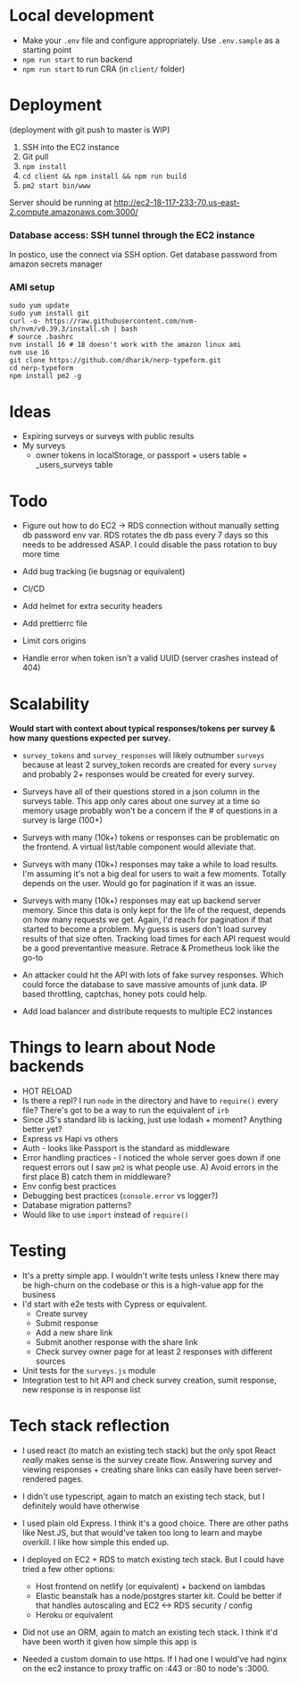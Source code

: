 # Local development

* Make your `.env` file and configure appropriately. Use `.env.sample` as a starting point
* `npm run start` to run backend
* `npm run start` to run CRA (in `client/` folder)

# Deployment

(deployment with git push to master is WIP)

1. SSH into the EC2 instance
2. Git pull
3. `npm install`
4. `cd client && npm install && npm run build`
5. `pm2 start bin/www`

Server should be running at http://ec2-18-117-233-70.us-east-2.compute.amazonaws.com:3000/


### Database access: SSH tunnel through the EC2 instance

In postico, use the connect via SSH option.
Get database password from amazon secrets manager


### AMI setup
```
sudo yum update
sudo yum install git
curl -o- https://raw.githubusercontent.com/nvm-sh/nvm/v0.39.3/install.sh | bash
# source .bashrc
nvm install 16 # 18 doesn't work with the amazon linux ami
nvm use 16
git clone https://github.com/dharik/nerp-typeform.git
cd nerp-typeform
npm install pm2 -g
```

# Ideas

* Expiring surveys or surveys with public results
* My surveys
  * owner tokens in localStorage, or passport + users table + _users_surveys table

# Todo

* Figure out how to do EC2 -> RDS connection without manually setting
db password env var. RDS rotates the db pass every 7 days so this needs
to be addressed ASAP. I could disable the pass rotation to buy more time

* Add bug tracking (ie bugsnag or equivalent)

* CI/CD
* Add helmet for extra security headers
* Add prettierrc file
* Limit cors origins
* Handle error when token isn't a valid UUID (server crashes instead of 404)

# Scalability

__Would start with context about typical responses/tokens per survey 
& how many questions expected per survey.__

* `survey_tokens` and `survey_responses` will likely outnumber `surveys` because
at least 2 survey_token records are created for every `survey` and probably 2+
responses would be created for every survey.

* Surveys have all of their questions stored in a json column in the surveys table.
This app only cares about one survey at a time so memory usage probably won't be
a concern if the # of questions in a survey is large (100+)

* Surveys with many (10k+) tokens or responses can be problematic on the frontend.
A virtual list/table component would alleviate that. 

* Surveys with many (10k+) responses may take a while to load results. I'm assuming
it's not a big deal for users to wait a few moments. Totally depends on the user.
Would go for pagination if it was an issue.

* Surveys with many (10k+) responses may eat up backend server memory. Since this data
is only kept for the life of the request, depends on how many requests we get. Again,
I'd reach for pagination if that started to become a problem. My guess is users don't 
load survey results of that size often. Tracking load times for each API request would 
be a good preventantive measure. Retrace & Prometheus look like the go-to

* An attacker could hit the API with lots of fake survey responses. Which could
force the database to save massive amounts of junk data. IP based throttling,
captchas, honey pots could help.

* Add load balancer and distribute requests to multiple EC2 instances



# Things to learn about Node backends

* HOT RELOAD
* Is there a repl? I run `node` in the directory and have to `require()` every file?
There's got to be a way to run the equivalent of `irb`
* Since JS's standard lib is lacking, just use lodash + moment? Anything better yet?
* Express vs Hapi vs others
* Auth - looks like Passport is the standard as middleware
* Error handling practices - I noticed the whole server goes down if one request errors out
  I saw `pm2` is what people use. A) Avoid errors in the first place B) catch them in middleware?
* Env config best practices
* Debugging best practices (`console.error` vs logger?)
* Database migration patterns?
* Would like to use `import` instead of `require()`


# Testing

* It's a pretty simple app. I wouldn't write tests unless I knew there may be
high-churn on the codebase or this is a high-value app for the business
* I'd start with e2e tests with Cypress or equivalent.
  * Create survey
  * Submit response
  * Add a new share link
  * Submit another response with the share link
  * Check survey owner page for at least 2 responses with
    different sources
* Unit tests for the `surveys.js` module
* Integration test to hit API and check survey creation, sumit response, new response is in response list

# Tech stack reflection

* I used react (to match an existing tech stack) but the only spot
React *really* makes sense is the survey create flow. Answering survey
and viewing responses + creating share links can easily have been
server-rendered pages.

* I didn't use typescript, again to match an existing tech stack, but
I definitely would have otherwise

* I used plain old Express. I think it's a good choice. There are other
paths like Nest.JS, but that would've taken too long to learn and maybe
overkill. I like how simple this ended up.

* I deployed on EC2 + RDS to match existing tech stack. But I could have
tried a few other options:
  * Host frontend on netlify (or equivalent) + backend on lambdas
  * Elastic beanstalk has a node/postgres starter kit. Could be better
    if that handles autoscaling and EC2 <-> RDS security / config
  * Heroku or equivalent

* Did not use an ORM, again to match an existing tech stack. I think it'd
have been worth it given how simple this app is

* Needed a custom domain to use https. If I had one I would've had nginx
on the ec2 instance to proxy traffic on :443 or :80 to node's :3000.
